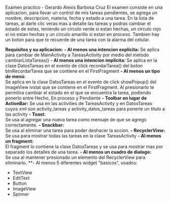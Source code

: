 Examen practico - Gerardo Alexis Barbosa Cruz 
El examen consiste en una aplicacion, para llevar un control de mis tareas pendientes, se agrega un nombre, descripcion, materia, fecha
y estado a una tarea.
En la lista de tareas, al darle clic veras mas a detalle las tareas y podras cambiar el estado de estas, teniendo un circulo verde
si estan hechas, un circulo rojo si no estan hechas y un circulo amarillo si estan en proceso. 
Tambien hay un boton para que te recuerde de una tarea con la alarma del celular.

**Requisitos y su aplicacion:** 
**- Al menos una intencion explicita:** 
  Se aplica para cambiar de MainActivity a TareasActivity por medio del metodo cambiarListaTareas()
 **- Al menos una intencion implicita:** 
  Se aplica en la clase DatosTareas en el evento de click recordarTarea() del boton btnRecordarTarea que se contiene en el FirstFragment
 **- Al menos un tipo de menú:**  
  Se aplica en la clase DatosTareas en el evento de click showPopup() del ImageView ivstat que se contiene en el FirstFragment.
  Al presionarlo te permitira cambiar el estado en el que se encuentra la tarea, podiendo ponerlo entre Hecho, En proceso y Pendiente
 **- Toolbar en lugar de ActionBar:** 
  Se usa en las activities de TareasActivity y en DatosTareas cuyos xml son activity_tareas y activity_datos_tareas para ponerle
  un titulo a las activity
 **- Toast:**   
  Se usa al agregar una nueva tarea como mensaje de que se agrego correctamente.
 **- Snackbar:**   
  Se usa al eliminar una tarea para poder deshacer la accion.
 **- RecyclerView:**   
  Se usa para mostrar todas las tareas en la clase TareasActivity
 **- Al menos un fragment:**   
  El fragment lo contiene la clase DatosTareas y se usa para mostrar mas por separado los detalles de una tarea.
 **- Al menos un cuadro de dialogo:**   
  Se usa al mantener presionado un elemento del RecyclerView para eliminarlo.
 **- Al menos 5 diferentes widget "basicos", usados:
   * TextView
   * EditText
   * Button
   * ImageView
   * Spinner
